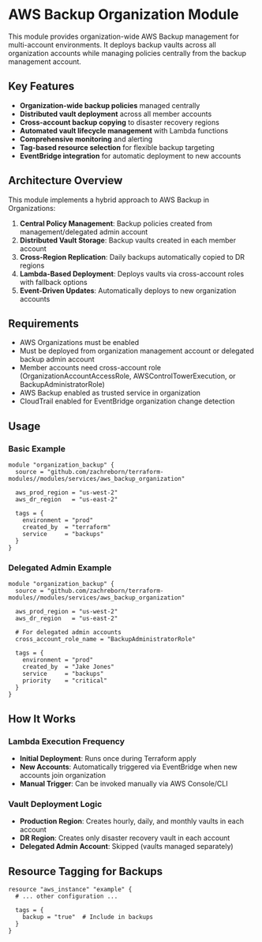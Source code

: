 # AWS Backup Organization Module

This module provides organization-wide AWS Backup management for multi-account environments. It deploys backup vaults across all organization accounts while managing policies centrally from the backup management account.

## Key Features

- **Organization-wide backup policies** managed centrally
- **Distributed vault deployment** across all member accounts
- **Cross-account backup copying** to disaster recovery regions
- **Automated vault lifecycle management** with Lambda functions
- **Comprehensive monitoring** and alerting
- **Tag-based resource selection** for flexible backup targeting
- **EventBridge integration** for automatic deployment to new accounts

## Architecture Overview

This module implements a hybrid approach to AWS Backup in Organizations:

1. **Central Policy Management**: Backup policies created from management/delegated admin account
2. **Distributed Vault Storage**: Backup vaults created in each member account
3. **Cross-Region Replication**: Daily backups automatically copied to DR regions
4. **Lambda-Based Deployment**: Deploys vaults via cross-account roles with fallback options
5. **Event-Driven Updates**: Automatically deploys to new organization accounts

## Requirements

- AWS Organizations must be enabled
- Must be deployed from organization management account or delegated backup admin account
- Member accounts need cross-account role (OrganizationAccountAccessRole, AWSControlTowerExecution, or BackupAdministratorRole)
- AWS Backup enabled as trusted service in organization
- CloudTrail enabled for EventBridge organization change detection

## Usage

### Basic Example

```hcl
module "organization_backup" {
  source = "github.com/zachreborn/terraform-modules//modules/services/aws_backup_organization"

  aws_prod_region = "us-west-2"
  aws_dr_region   = "us-east-2"

  tags = {
    environment = "prod"
    created_by  = "terraform"
    service     = "backups"
  }
}
```

### Delegated Admin Example

```hcl
module "organization_backup" {
  source = "github.com/zachreborn/terraform-modules//modules/services/aws_backup_organization"

  aws_prod_region = "us-west-2"
  aws_dr_region   = "us-east-2"

  # For delegated admin accounts
  cross_account_role_name = "BackupAdministratorRole"

  tags = {
    environment = "prod"
    created_by  = "Jake Jones"
    service     = "backups"
    priority    = "critical"
  }
}
```

## How It Works

### Lambda Execution Frequency
- **Initial Deployment**: Runs once during Terraform apply
- **New Accounts**: Automatically triggered via EventBridge when new accounts join organization
- **Manual Trigger**: Can be invoked manually via AWS Console/CLI

### Vault Deployment Logic
- **Production Region**: Creates hourly, daily, and monthly vaults in each account
- **DR Region**: Creates only disaster recovery vault in each account
- **Delegated Admin Account**: Skipped (vaults managed separately)

## Resource Tagging for Backups

```hcl
resource "aws_instance" "example" {
  # ... other configuration ...

  tags = {
    backup = "true"  # Include in backups
  }
}
```

<!-- terraform-docs output will be input automatically below-->
<!-- terraform-docs markdown table --output-file README.md --output-mode inject .-->
<!-- BEGIN_TF_DOCS -->
<!-- END_TF_DOCS -->